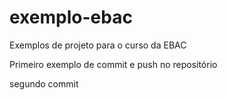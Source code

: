 # exemplo-ebac
Exemplos de projeto para o curso da EBAC

Primeiro exemplo de commit e push no repositório

segundo commit
